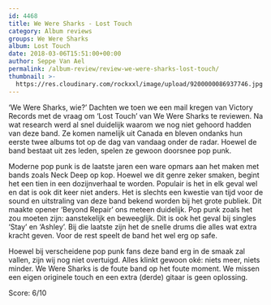 ```yaml
---
id: 4468
title: We Were Sharks - Lost Touch
category: Album reviews
groups: We Were Sharks
album: Lost Touch
date: 2018-03-06T15:51:00+00:00
author: Seppe Van Ael
permalink: /album-review/review-we-were-sharks-lost-touch/
thumbnail: >-
  https://res.cloudinary.com/rockxxl/image/upload/9200000086937746.jpg
---
```

‘We Were Sharks, wie?’ Dachten we toen we een mail kregen van Victory Records met de vraag om ‘Lost Touch’ van We Were Sharks te reviewen. Na wat research werd al snel duidelijk waarom we nog niet gehoord hadden van deze band. Ze komen namelijk uit Canada en bleven ondanks hun eerste twee albums tot op de dag van vandaag onder de radar. Hoewel de band bestaat uit zes leden, spelen ze gewoon doorsnee pop punk.

Moderne pop punk is de laatste jaren een ware opmars aan het maken met bands zoals Neck Deep op kop. Hoewel we dit genre zeker smaken, begint het een tien in een dozijnverhaal te worden. Populair is het in elk geval wel en dat is ook dit keer niet anders. Het is slechts een kwestie van tijd voor de sound en uitstraling van deze band bekend worden bij het grote publiek. Dit maakte opener ‘Beyond Repair’ ons meteen duidelijk. Pop punk zoals het zou moeten zijn: aanstekelijk en beweeglijk. Dit is ook het geval bij singles ‘Stay’ en ‘Ashley’. Bij die laatste zijn het de snelle drums die alles wat extra kracht geven. Voor de rest speelt de band het wel erg op safe.

Hoewel bij verscheidene pop punk fans deze band erg in de smaak zal vallen, zijn wij nog niet overtuigd. Alles klinkt gewoon oké: niets meer, niets minder. We Were Sharks is de foute band op het foute moment. We missen een eigen originele touch en een extra (derde) gitaar is geen oplossing.

Score: 6/10
